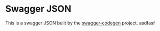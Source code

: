 # Swagger JSON
This is a swagger JSON built by the [swagger-codegen](https://github.com/swagger-api/swagger-codegen) project. asdfasf
